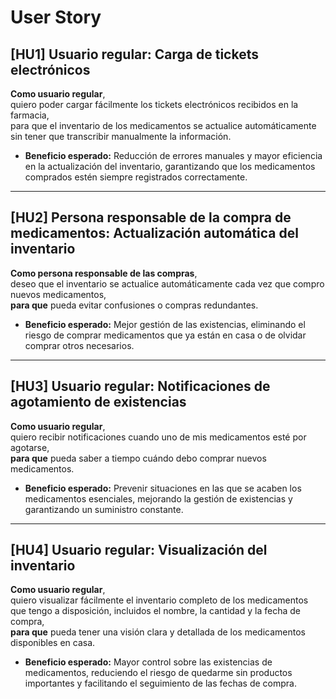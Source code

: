 # User Story

## [HU1] Usuario regular: Carga de tickets electrónicos
**Como usuario regular**,  
quiero poder cargar fácilmente los tickets electrónicos recibidos en la farmacia,  
para que el inventario de los medicamentos se actualice automáticamente sin tener que transcribir manualmente la información.  
- **Beneficio esperado:** Reducción de errores manuales y mayor eficiencia en la actualización del inventario, garantizando que los medicamentos comprados estén siempre registrados correctamente.

---

## [HU2] Persona responsable de la compra de medicamentos: Actualización automática del inventario
**Como persona responsable de las compras**,  
deseo que el inventario se actualice automáticamente cada vez que compro nuevos medicamentos,  
**para que** pueda evitar confusiones o compras redundantes.  
- **Beneficio esperado:** Mejor gestión de las existencias, eliminando el riesgo de comprar medicamentos que ya están en casa o de olvidar comprar otros necesarios.

---

## [HU3] Usuario regular: Notificaciones de agotamiento de existencias
**Como usuario regular**,  
quiero recibir notificaciones cuando uno de mis medicamentos esté por agotarse,  
**para que** pueda saber a tiempo cuándo debo comprar nuevos medicamentos.  
- **Beneficio esperado:** Prevenir situaciones en las que se acaben los medicamentos esenciales, mejorando la gestión de existencias y garantizando un suministro constante.

---

## [HU4] Usuario regular: Visualización del inventario
**Como usuario regular**,  
quiero visualizar fácilmente el inventario completo de los medicamentos que tengo a disposición, incluidos el nombre, la cantidad y la fecha de compra,  
**para que** pueda tener una visión clara y detallada de los medicamentos disponibles en casa.  
- **Beneficio esperado:** Mayor control sobre las existencias de medicamentos, reduciendo el riesgo de quedarme sin productos importantes y facilitando el seguimiento de las fechas de compra.
